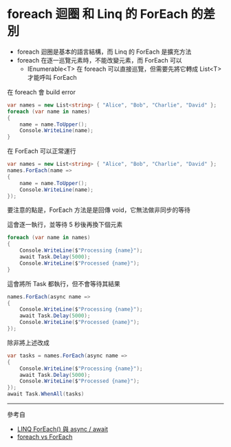 # foreach 迴圈 和 Linq 的 ForEach 的差別

- foreach 迴圈是基本的語言結構，而 Linq 的 ForEach 是擴充方法
- foreach 在逐一巡覽元素時，不能改變元素，而 ForEach 可以
  - IEnumerable\<T> 在 foreach 可以直接巡覽，但需要先將它轉成 List\<T> 才能呼叫 ForEach

在 foreach 會 build error
```csharp
var names = new List<string> { "Alice", "Bob", "Charlie", "David" };
foreach (var name in names)
{
    name = name.ToUpper();
    Console.WriteLine(name);
}
```

在 ForEach 可以正常運行
```csharp
var names = new List<string> { "Alice", "Bob", "Charlie", "David" };
names.ForEach(name =>
{
    name = name.ToUpper();
    Console.WriteLine(name);
});
```

要注意的點是，ForEach 方法是是回傳 void，它無法做非同步的等待  

這會逐一執行，並等待 5 秒後再換下個元素
```csharp
foreach (var name in names)
{
    Console.WriteLine($"Processing {name}");
    await Task.Delay(5000);
    Console.WriteLine($"Processed {name}");
}
```

這會將所 Task 都執行，但不會等待其結果
```csharp
names.ForEach(async name =>
{
    Console.WriteLine($"Processing {name}");
    await Task.Delay(5000);
    Console.WriteLine($"Processed {name}");
});
```

除非將上述改成
```csharp
var tasks = names.ForEach(async name =>
{
    Console.WriteLine($"Processing {name}");
    await Task.Delay(5000);
    Console.WriteLine($"Processed {name}");
});
await Task.WhenAll(tasks)
```

---
參考自
- [LINQ ForEach() 與 async / await](https://blog.darkthread.net/blog/linq-foreach-n-async/?fbclid=IwAR2YXxHg-Wk5Lcr-XRHiPUKMg1nYmZwwLxepO-3OhOb7gkbBQlOcpIag-e8)
- [foreach vs ForEach](https://ericlippert.com/2009/05/18/foreach-vs-foreach/)